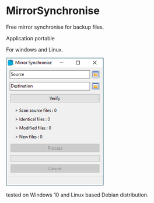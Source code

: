# MirrorSynchronise
Free mirror synchronise for backup files.

Application portable

For windows and Linux.

![alt text](https://github.com/HelloWorldFR/MirrorSynchronise/blob/main/MirrorSynchronise.png)

tested on Windows 10 and Linux based Debian distribution.
